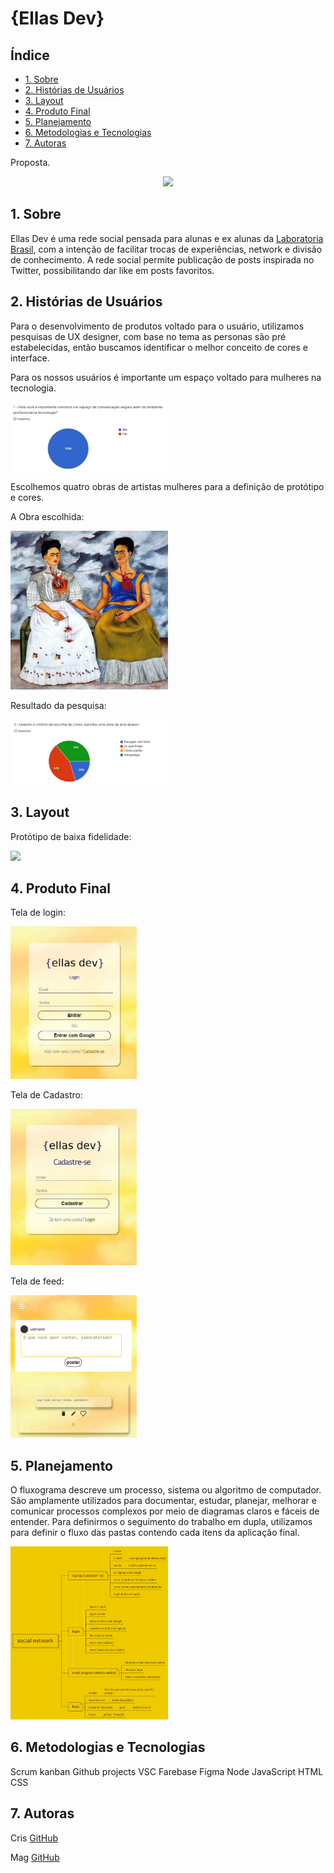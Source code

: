 # {Ellas Dev}

## Índice

- [1. Sobre](#1-Sobre)
- [2. Histórias de Usuários](#2-Histórias-de-Usuários)
- [3. Layout](#3-Layout)
- [4. Produto Final](#4-Produto-Final)
- [5. Planejamento](#5-Planejamento)
- [6. Metodologias e Tecnologias](#6-Metodologias-e-Tecnologias)
- [7. Autoras](#7-autoras)


Proposta.
<p align='center'>
<img src='src/img/ellas-dev-logo.png' widht='40%'> 
</p>


## 1. Sobre

Ellas Dev é uma rede social pensada para alunas e ex alunas da [Laboratoria Brasil](https://www.laboratoria.la/br), com a intenção de facilitar trocas de experiências, network e divisão de conhecimento. A rede social permite publicação de posts inspirada no Twitter, possibilitando dar like em posts favoritos.



## 2. Histórias de Usuários
Para o desenvolvimento de produtos voltado para o usuário, utilizamos pesquisas de UX designer, com base no tema as personas são pré estabelecidas, então buscamos identificar o melhor conceito de cores e interface.


Para os nossos usuários é importante um espaço voltado para mulheres na tecnologia.

<img src="src/img/HistoriaDeUsuario1.JPG" width="50%">


Escolhemos quatro obras de artistas mulheres para a definição de protótipo e cores.

A Obra escolhida:

<img src="src/img/asDuasFridas.jpg" width="50%">


Resultado da pesquisa:

<img src="src/img/historiaDeUsuario2.JPG" width="50%">

## 3. Layout

Protótipo de baixa fidelidade:

<img src="src/img/Protótipo mobile.png" width="55%">

## 4. Produto Final

Tela de login:

<img src="src/img/tela de login.JPG" width="40%">

Tela de Cadastro:

<img src="src/img/Cadastro.JPG" width="40%">

Tela de feed:

<img src="src/img/feed.JPG" width="40%">

## 5. Planejamento

O fluxograma descreve um processo, sistema ou algoritmo de computador. São amplamente utilizados para documentar, estudar, planejar, melhorar e comunicar processos complexos por meio de diagramas claros e fáceis de entender. Para definirmos o seguimento do trabalho em dupla, utilizamos para definir o fluxo das pastas contendo cada itens da aplicação final.


<img src="src/img/fluxograma.png" width="50%">



## 6. Metodologias e Tecnologias
Scrum
kanban
Github projects
VSC
Farebase
Figma
Node
JavaScript
HTML
CSS

## 7. Autoras

Cris
[GitHub](https://github.com/crisbdev) 

Mag
[GitHub](https://github.com/Magnadutra)
